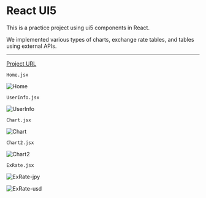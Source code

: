 # React UI5

This is a practice project using ui5 components in React.

We implemented various types of charts, exchange rate tables, and tables using external APIs.

---

[Project URL](https://mesh-kr.cfapps.ap12.hana.ondemand.com/)

`Home.jsx`

![Home](https://file.notion.so/f/s/a19e5cd4-2119-43ff-9013-cd9d4edd9410/Untitled.png?id=350a21bb-13dd-4f4e-a1e4-7e815b4f91d3&table=block&spaceId=09535c88-7789-4820-9158-4ae62342203e&expirationTimestamp=1680836311299&signature=UM-hvfGXL_hiRtTrL24KlkYW5xuwJB0X8XbXbQ7DPqs&downloadName=Untitled.png)

`UserInfo.jsx`

![UserInfo](https://file.notion.so/f/s/9eb1afcf-9446-4286-9bfd-2a61e7467775/Untitled.png?id=d0f639d3-f42b-4520-98c4-27c7c6d6d91a&table=block&spaceId=09535c88-7789-4820-9158-4ae62342203e&expirationTimestamp=1680836378828&signature=wGQVDcCkYWHLPOWBG-jPJiY2DWHcQNzohE8QcMdYDWU&downloadName=Untitled.png)

`Chart.jsx`

![Chart](https://file.notion.so/f/s/76c76f71-2bc4-4e0b-9fa3-b7a298a2f6c7/Untitled.png?id=b4b70841-fc00-45f8-b5f5-1536606669a9&table=block&spaceId=09535c88-7789-4820-9158-4ae62342203e&expirationTimestamp=1680836460089&signature=51AggBWSBZ4gPd6nC2z3FFr1Xe8PVw7rb8h7rt6FwKM&downloadName=Untitled.png)

`Chart2.jsx`

![Chart2](https://file.notion.so/f/s/c8ac8aa2-b012-469b-a80b-7ee2dbff7de6/Untitled.png?id=4a8735bf-37f0-4bb6-a24a-ced48f94ae58&table=block&spaceId=09535c88-7789-4820-9158-4ae62342203e&expirationTimestamp=1680836472761&signature=EM_cGwPhrCMc2qHK7qJ03Avb7dIM0PQwXmo07GBTi4M&downloadName=Untitled.png)

`ExRate.jsx`

![ExRate-jpy](https://file.notion.so/f/s/bd29e130-8574-4040-8df0-3fabdb55cb4c/Untitled.png?id=caf9500b-210d-4ee0-877b-9eba43f4d375&table=block&spaceId=09535c88-7789-4820-9158-4ae62342203e&expirationTimestamp=1680836551263&signature=MMAmi-DzvXzpxgsr-v7hzuhd2qiG7fPuN31Lq6pvEMc&downloadName=Untitled.png)

![ExRate-usd](https://file.notion.so/f/s/47fc91a6-ea7f-45b3-842a-d13d5a642582/Untitled.png?id=a7941f53-21e8-4a17-8229-1cfd6b169f39&table=block&spaceId=09535c88-7789-4820-9158-4ae62342203e&expirationTimestamp=1680836572662&signature=bulOM_WsJU4j6vf_sz22LC30EGa7F5COdCu6arrZdZY&downloadName=Untitled.png)
